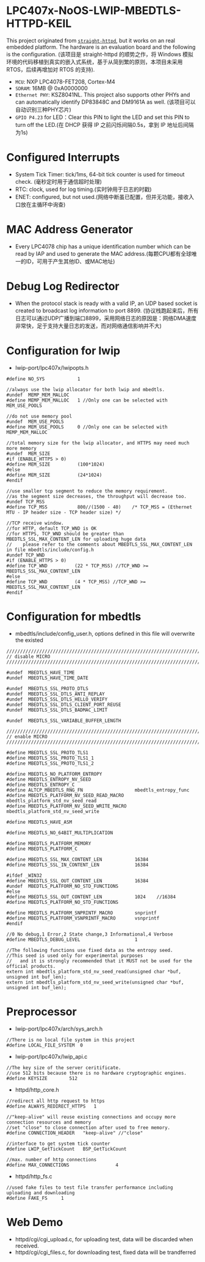 # LPC407x-NoOS-LWIP-MBEDTLS-HTTPD-KEIL

This project originated from [`straight-httpd`](https://github.com/straight-coding/straight-httpd), but it works on an real embedded platform. The hardware is an evaluation board and the following is the configuration. (该项目是 straight-httpd 的顺势之作，将 Windows 模拟环境的代码移植到真实的嵌入式系统，基于从简到繁的原则，本项目未采用RTOS，后续再增加对 RTOS 的支持).
* `MCU`: NXP LPC4078-FET208, Cortex-M4
* `SDRAM`: 16MB @ 0xA0000000
* `Ethernet PHY`: KSZ8041NL. This project also supports other PHYs and can automatically identify DP83848C and DM9161A as well. (该项目可以自动识别三种PHY芯片)
* `GPIO P4.23` for LED：Clear this PIN to light the LED and set this PIN to turn off the LED.(在 DHCP 获得 IP 之前闪烁间隔0.5s，拿到 IP 地址后间隔为1s)

# Configured Interrupts
* System Tick Timer: tick/1ms, 64-bit tick counter is used for timeout check. (毫秒定时用于通信超时处理)
* RTC: clock, used for log timing.(实时钟用于日志的时戳)
* ENET: configured, but not used.(网络中断虽已配置，但并无功能，接收入口放在主循环中询查)

# MAC Address Generator
* Every LPC4078 chip has a unique identification number which can be read by IAP and used to generate the MAC address.(每颗CPU都有全球唯一的ID，可用于产生其他ID、或MAC地址)

# Debug Log Redirector
* When the protocol stack is ready with a valid IP, an UDP based socket is created to broadcast log information to port 8899. (协议栈跑起来后，所有日志可以通过UDP广播到端口8899，采用网络日志的原因是：网络DMA速度非常快，足于支持大量日志的发送，而对网络通信影响并不大)

# Configuration for lwip
* lwip-port/lpc407x/lwipopts.h
```
#define NO_SYS            1

//always use the lwip allocator for both lwip and mbedtls.
#undef  MEMP_MEM_MALLOC
#define MEMP_MEM_MALLOC   1 //Only one can be selected with MEM_USE_POOLS

//do not use memory pool
#undef  MEM_USE_POOLS
#define MEM_USE_POOLS     0 //Only one can be selected with MEMP_MEM_MALLOC

//total memory size for the lwip allocator, and HTTPS may need much more memory
#undef  MEM_SIZE
#if (ENABLE_HTTPS > 0)
#define MEM_SIZE          (100*1024) 
#else
#define MEM_SIZE          (24*1024) 
#endif

//use smaller tcp segment to reduce the memory requirement.
//as the segment size decreases, the throughput will decrease too.
#undef TCP_MSS
#define TCP_MSS           800//(1500 - 40)	  /* TCP_MSS = (Ethernet MTU - IP header size - TCP header size) */

//TCP receive window.
//for HTTP, default TCP_WND is OK
//for HTTPS, TCP_WND should be greater than MBEDTLS_SSL_MAX_CONTENT_LEN for uploading huge data
//    please refer to the comments about MBEDTLS_SSL_MAX_CONTENT_LEN in file mbedtls/include/config.h
#undef TCP_WND
#if (ENABLE_HTTPS > 0)
#define TCP_WND          (22 * TCP_MSS) //TCP_WND >= MBEDTLS_SSL_MAX_CONTENT_LEN
#else
#define TCP_WND          (4 * TCP_MSS) //TCP_WND >= MBEDTLS_SSL_MAX_CONTENT_LEN
#endif
```

# Configuration for mbedtls
* mbedtls/include/config_user.h, options defined in this file will overwrite the existed
```
///////////////////////////////////////////////////////////////////////////////////////
// disable MICRO
///////////////////////////////////////////////////////////////////////////////////////

#undef  MBEDTLS_HAVE_TIME
#undef  MBEDTLS_HAVE_TIME_DATE

#undef  MBEDTLS_SSL_PROTO_DTLS
#undef  MBEDTLS_SSL_DTLS_ANTI_REPLAY
#undef  MBEDTLS_SSL_DTLS_HELLO_VERIFY
#undef  MBEDTLS_SSL_DTLS_CLIENT_PORT_REUSE
#undef  MBEDTLS_SSL_DTLS_BADMAC_LIMIT

#undef  MBEDTLS_SSL_VARIABLE_BUFFER_LENGTH

///////////////////////////////////////////////////////////////////////////////////////
// enable MICRO
///////////////////////////////////////////////////////////////////////////////////////

#define MBEDTLS_SSL_PROTO_TLS1
#define MBEDTLS_SSL_PROTO_TLS1_1
#define MBEDTLS_SSL_PROTO_TLS1_2

#define MBEDTLS_NO_PLATFORM_ENTROPY
#define MBEDTLS_ENTROPY_NV_SEED
#define MBEDTLS_ENTROPY_C
#define ALTCP_MBEDTLS_RNG_FN                   mbedtls_entropy_func 
#define MBEDTLS_PLATFORM_NV_SEED_READ_MACRO    mbedtls_platform_std_nv_seed_read
#define MBEDTLS_PLATFORM_NV_SEED_WRITE_MACRO   mbedtls_platform_std_nv_seed_write

#define MBEDTLS_HAVE_ASM

#define MBEDTLS_NO_64BIT_MULTIPLICATION

#define MBEDTLS_PLATFORM_MEMORY
#define MBEDTLS_PLATFORM_C

#define MBEDTLS_SSL_MAX_CONTENT_LEN            16384
#define MBEDTLS_SSL_IN_CONTENT_LEN             16384

#ifdef _WIN32
#define MBEDTLS_SSL_OUT_CONTENT_LEN            16384
#undef  MBEDTLS_PLATFORM_NO_STD_FUNCTIONS
#else
#define MBEDTLS_SSL_OUT_CONTENT_LEN            1024    //16384
#define MBEDTLS_PLATFORM_NO_STD_FUNCTIONS

#define MBEDTLS_PLATFORM_SNPRINTF_MACRO        snprintf
#define MBEDTLS_PLATFORM_VSNPRINTF_MACRO       vsnprintf
#endif

//0 No debug,1 Error,2 State change,3 Informational,4 Verbose
#define MBEDTLS_DEBUG_LEVEL                    1

//The following functions use fixed data as the entropy seed. 
//This seed is used only for experimental purposes 
//   and it is strongly recommended that it MUST not be used for the official products.
extern int mbedtls_platform_std_nv_seed_read(unsigned char *buf, unsigned int buf_len);
extern int mbedtls_platform_std_nv_seed_write(unsigned char *buf, unsigned int buf_len);

```
# Preprocessor
* lwip-port/lpc407x/arch/sys_arch.h
 ```
 //There is no local file system in this project
 #define LOCAL_FILE_SYSTEM	0
 ```
* lwip-port/lpc407x/lwip_api.c
 ```
 //The key size of the server ceritificate.
 //use 512 bits because there is no hardware cryptographic engines.
 #define KEYSIZE		512
 ```
* httpd/http_core.h
```
//redirect all http request to https
#define ALWAYS_REDIRECT_HTTPS	1

//"keep-alive" will reuse existing connections and occupy more connection resources and memory
//set "close" to close connection after used to free memory.
#define CONNECTION_HEADER	"keep-alive" //"close"

//interface to get system tick counter
#define LWIP_GetTickCount 	BSP_GetTickCount

//max. number of http connections
#define MAX_CONNECTIONS 				4
```

* httpd/http_fs.c
```
//used fake files to test file transfer performance including uploading and downloading
#define FAKE_FS		1
```

# Web Demo

* httpd/cgi/cgi_upload.c, for uploading test, data will be discarded when received.
* httpd/cgi/cgi_files.c, for downloading test, fixed data will be trandferred
